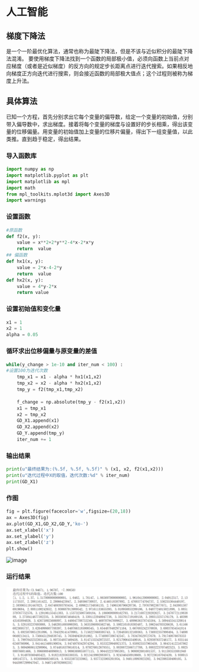 # 人工智能
## 梯度下降法
是一个一阶最优化算法，通常也称为最陡下降法，但是不该与近似积分的最陡下降法混淆。 要使用梯度下降法找到一个函数的局部极小值，必须向函数上当前点对应梯度（或者是近似梯度）的反方向的规定步长距离点进行迭代搜索。如果相反地向梯度正方向迭代进行搜索，则会接近函数的局部极大值点；这个过程则被称为梯度上升法。
## 具体算法
已知一个方程，首先分别求出它每个变量的偏导数，给定一个变量的初始值，分别带入偏导数中，求出梯度。接着将每个变量的梯度与设置好的步长相乘，得出该变量的位移偏量。用变量的初始值加上变量的位移片偏量，得出下一组变量值，以此类推。直到趋于稳定，得出结果。
### 导入函数库
```python
import numpy as np
import matplotlib.pyplot as plt
import matplotlib as mpl
import math
from mpl_toolkits.mplot3d import Axes3D
import warnings
```
### 设置函数
```python
#原函数
def f2(x, y):
    value = x**2+2*y**2-4*x-2*x*y
    return  value
## 偏函数
def hx1(x, y):
    value = 2*x-4-2*y
    return  value
def hx2(x, y):
    value = 4*y-2*x
    return value
```
### 设置初始值和变化量
```python
x1 = 1
x2 = 1
alpha = 0.05
```
### 循环求出位移偏量与原变量的差值
```python
while(y_change > 1e-10 and iter_num < 100) :
#设置100为迭代次数
    tmp_x1 = x1 - alpha * hx1(x1,x2)
    tmp_x2 = x2 - alpha * hx2(x1,x2)
    tmp_y = f2(tmp_x1,tmp_x2)
    
    f_change = np.absolute(tmp_y - f2(x1,x2))
    x1 = tmp_x1
    x2 = tmp_x2
    GD_X1.append(x1)
    GD_X2.append(x2)
    GD_Y.append(tmp_y)
    iter_num += 1
```
### 输出结果
```python 
print(u"最终结果为:(%.5f, %.5f, %.5f)" % (x1, x2, f2(x1,x2)))
print(u"迭代过程中X的取值，迭代次数:%d" % iter_num)
print(GD_X1) 
```
### 作图
```python
fig = plt.figure(facecolor='w',figsize=(20,18))
ax = Axes3D(fig)
ax.plot(GD_X1,GD_X2,GD_Y,'ko-')
ax.set_xlabel('x')
ax.set_ylabel('y')
ax.set_zlabel('z')
plt.show()
```
![image](https://github.com/HeJayce/AI/blob/master/%E5%9B%BE.png)


### 运行结果
![image](https://github.com/HeJayce/AI/blob/master/%E8%BF%90%E8%A1%8C%E7%BB%93%E6%9E%9C.png)

